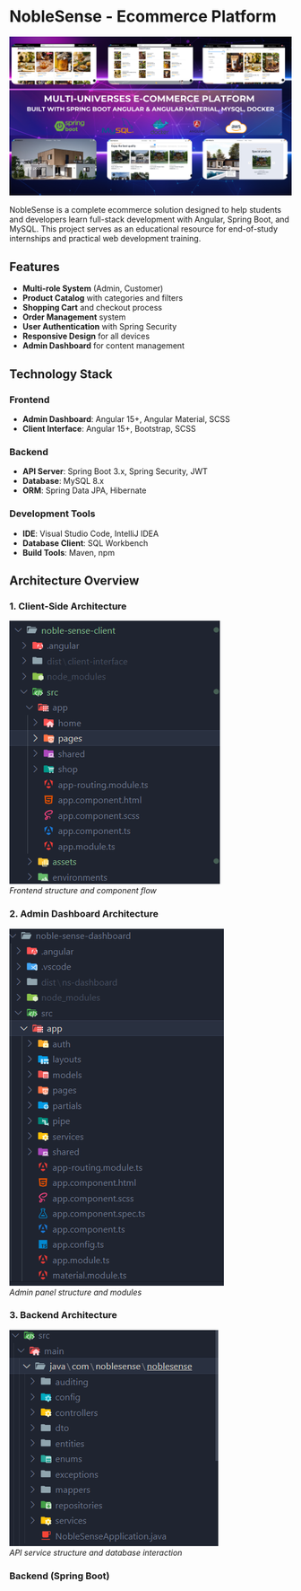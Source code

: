 # NobleSense - Ecommerce Platform

![Project Banner](/imgs/banner.png)

NobleSense is a complete ecommerce solution designed to help students and developers learn full-stack development with Angular, Spring Boot, and MySQL. This project serves as an educational resource for end-of-study internships and practical web development training.

## Features

- **Multi-role System** (Admin, Customer)
- **Product Catalog** with categories and filters
- **Shopping Cart** and checkout process
- **Order Management** system
- **User Authentication** with Spring Security
- **Responsive Design** for all devices
- **Admin Dashboard** for content management

## Technology Stack

### Frontend
- **Admin Dashboard**: Angular 15+, Angular Material, SCSS
- **Client Interface**: Angular 15+, Bootstrap, SCSS

### Backend
- **API Server**: Spring Boot 3.x, Spring Security, JWT
- **Database**: MySQL 8.x
- **ORM**: Spring Data JPA, Hibernate

### Development Tools
- **IDE**: Visual Studio Code, IntelliJ IDEA
- **Database Client**: SQL Workbench
- **Build Tools**: Maven, npm

## Architecture Overview

### 1. Client-Side Architecture
![Client Side Architecture](imgs/client-side-architecture.png)  
*Frontend structure and component flow*

### 2. Admin Dashboard Architecture 
![Admin Side Architecture](imgs/admin-side-architecture.png)  
*Admin panel structure and modules*

### 3. Backend Architecture
![Backend Architecture](imgs/backend-architecture.png)  
*API service structure and database interaction*

### Backend (Spring Boot)
